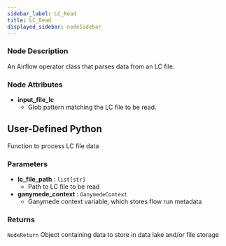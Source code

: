 ```yaml
---
sidebar_label: LC_Read
title: LC_Read
displayed_sidebar: nodeSidebar
---
```


### Node Description

An Airflow operator class that parses data from an LC file.

### Node Attributes

- **input_file_lc**
  - Glob pattern matching the LC file to be read.


## User-Defined Python

Function to process LC file data

### Parameters

- **lc_file_path** : `list[str]`
    - Path to LC file to be read
- **ganymede_context** : `GanymedeContext`
    - Ganymede context variable, which stores flow run metadata

### Returns

`NodeReturn`
  Object containing data to store in data lake and/or file storage